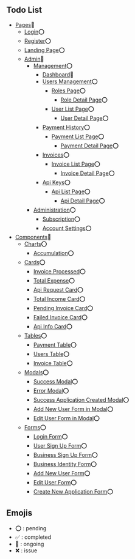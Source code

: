 
## Todo List


-   [Pages]($emojis)🔁
    -   [Login](#emojis)⭕️
    -   [Register](#emojis)⭕️
    -   [Landing Page](#emojis)⭕️
    -   [Admin]($emojis)🔁
        -   [Management](#emojis)⭕️
            -   [Dashboard](#emojis)🔁
            -   [Users Management](#emojis)⭕️
                -   [Roles Page](#emojis)⭕️
                    -   [Role Detail Page](#emojis)⭕️
                -   [User List Page](#emojis)⭕️
                    -   [User Detail Page](#emojis)⭕️
            -   [Payment History](#emojis)⭕️
                -   [Payment List Page](#emojis)⭕️
                    -   [Payment Detail Page](#emojis)⭕️
            -   [Invoices](#emojis)⭕️
                -   [Invoice List Page](#emojis)⭕️
                    -   [Invoice Detail Page](#emojis)⭕️
            -   [Api Keys](#emojis)⭕️
                -   [Api List Page](#emojis)⭕️
                    -   [Api Detail Page](#emojis)⭕️
        -   [Administration](#emojis)⭕️
            -   [Subscription](#emojis)⭕️
            -   [Account Settings](#emojis)⭕️
-   [Components]($emojis)🔁
    -   [Charts]($emojis)⭕️
        -   [Accumulation](#emojis)⭕️
    -   [Cards]($emojis)⭕️
        -   [Invoice Processed](#emojis)⭕️
        -   [Total Expense](#emojis)⭕️
        -   [Api Request Card](#emojis)⭕️
        -   [Total Income Card](#emojis)⭕️
        -   [Pending Invoice Card](#emojis)⭕️
        -   [Failed Invoice Card](#emojis)⭕️
        -   [Api Info Card](#emojis)⭕️
    -   [Tables]($emojis)⭕️
        -   [Payment Table](#emojis)⭕️
        -   [Users Table](#emojis)⭕️
        -   [Invoice Table](#emojis)⭕️
    -   [Modals]($emojis)⭕️
        -   [Success Modal](#emojis)⭕️
        -   [Error Modal](#emojis)⭕️
        -   [Success Application Created Modal](#emojis)⭕️
        -   [Add New User Form in Modal](#emojis)⭕️
        -   [Edit User Form in Modal](#emojis)⭕️
    -   [Forms]($emojis)⭕️
        -   [Login Form](#emojis)⭕️
        -   [User Sign Up Form](#emojis)⭕️
        -   [Business Sign Up Form](#emojis)⭕️
        -   [Business Identity Form](#emojis)⭕️
        -   [Add New User Form](#emojis)⭕️
        -   [Edit User Form](#emojis)⭕️
        -   [Create New Application Form](#emojis)⭕️


## Emojis

-   ⭕️ : pending
-   ✅ : completed
-   🔁 : ongoing
-   ❌ : issue

